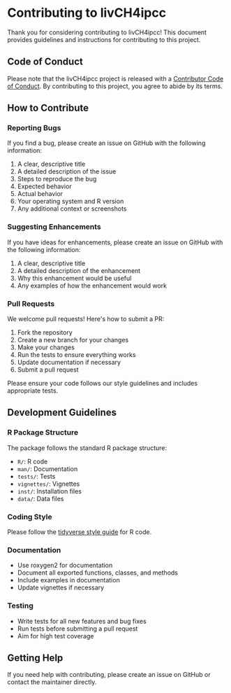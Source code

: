 # Contributing to livCH4ipcc

Thank you for considering contributing to livCH4ipcc! This document provides guidelines and instructions for contributing to this project.

## Code of Conduct

Please note that the livCH4ipcc project is released with a [Contributor Code of Conduct](CODE_OF_CONDUCT.md). By contributing to this project, you agree to abide by its terms.

## How to Contribute

### Reporting Bugs

If you find a bug, please create an issue on GitHub with the following information:

1. A clear, descriptive title
2. A detailed description of the issue
3. Steps to reproduce the bug
4. Expected behavior
5. Actual behavior
6. Your operating system and R version
7. Any additional context or screenshots

### Suggesting Enhancements

If you have ideas for enhancements, please create an issue on GitHub with the following information:

1. A clear, descriptive title
2. A detailed description of the enhancement
3. Why this enhancement would be useful
4. Any examples of how the enhancement would work

### Pull Requests

We welcome pull requests! Here's how to submit a PR:

1. Fork the repository
2. Create a new branch for your changes
3. Make your changes
4. Run the tests to ensure everything works
5. Update documentation if necessary
6. Submit a pull request

Please ensure your code follows our style guidelines and includes appropriate tests.

## Development Guidelines

### R Package Structure

The package follows the standard R package structure:

- `R/`: R code
- `man/`: Documentation
- `tests/`: Tests
- `vignettes/`: Vignettes
- `inst/`: Installation files
- `data/`: Data files

### Coding Style

Please follow the [tidyverse style guide](https://style.tidyverse.org/) for R code.

### Documentation

- Use roxygen2 for documentation
- Document all exported functions, classes, and methods
- Include examples in documentation
- Update vignettes if necessary

### Testing

- Write tests for all new features and bug fixes
- Run tests before submitting a pull request
- Aim for high test coverage

## Getting Help

If you need help with contributing, please create an issue on GitHub or contact the maintainer directly.

